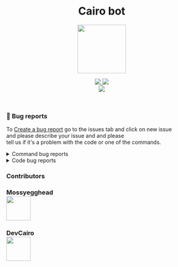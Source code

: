 <div align="center">

  # Cairo bot

</div>


<p align="center">
<img src="https://cdn.devcairo.xyz/MyLogoRound.png" width="128px">
</p>


<p align="center">

<a href="https://python.org/downloads">
  <img src="https://img.shields.io/badge/3.8.10-Python%20version-%234382B3?logo=python&logoColor=FFE670&style=for-the-badge" />
</a>

<a href="https://mariadb.org/downloads">
    <img src="https://img.shields.io/badge/10.4-MariaDB%20version-%23C0765A?logo=MariaDB&style=for-the-badge" />
</a><br>

<a href="">
  <img src="https://img.shields.io/badge/-Join%20the%20discord!-%235865F2?style=for-the-badge&logo=discord&logoColor=white"><br>
</a>

</p><br>




<h3 > 🐛 Bug reports </h3>

<p>
  To <a href="https://github.com/Cairo-Development/Cairo-bot/issues/new/choose">Create a bug report</a>
  go to the issues tab and click on new issue<br>and please describe your issue and and please<br>
  tell us if it's a problem with the code or one of the commands.
<details>
  <summary>Command bug reports</summary>
  If you're reporting a command please<br>
  create the issue and format it like this<br>

  > Error code<br>
  > Name of command<br>
  > Main error<br>
</details>
<details>
  <summary>Code bug reports</summary>
  If you're reporing an error in the code<br>
  please create the issue and format it like this<br>
  
  * [ ] Searched on google?
  * [ ] Can you reproduce?
  * [ ] Can you run it on another computer?
  * [ ] Can you run it on another OS?
  * [ ] Python version higher than 3.8.7?
  * [ ] Discord issue?
  * [ ] Database issue?
  * [ ] Website issue?
 </details>
</p>




</h3>

<h3>Contributors</h3>

<h3>
  

Mossyegghead<br>
<img src="https://avatars.githubusercontent.com/u/69193776?v=4" width=64px>

</h3>

<h3>
DevCairo<br>
<img src="https://avatars.githubusercontent.com/u/69438318?v=4" width=64px>

</h3>
